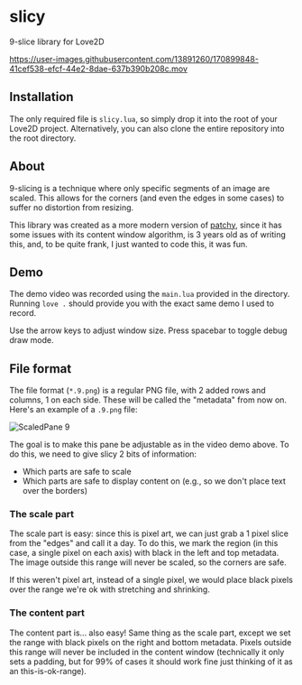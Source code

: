 # slicy
9-slice library for Love2D


https://user-images.githubusercontent.com/13891260/170899848-41cef538-efcf-44e2-8dae-637b390b208c.mov


## Installation
The only required file is `slicy.lua`, so simply drop it into the root of your Love2D project. Alternatively, you can also clone the entire repository into the root directory.

## About
9-slicing is a technique where only specific segments of an image are scaled. This allows for the corners (and even the edges in some cases) to suffer no distortion from resizing.

This library was created as a more modern version of [patchy](https://github.com/excessive/patchy), since it has some issues with its content window algorithm, is 3 years old as of writing this, and, to be quite frank, I just wanted to code this, it was fun.

## Demo
The demo video was recorded using the `main.lua` provided in the directory. Running `love .` should provide you with the exact same demo I used to record.

Use the arrow keys to adjust window size. Press spacebar to toggle debug draw mode.

## File format
The file format (`*.9.png`) is a regular PNG file, with 2 added rows and columns, 1 on each side. These will be called the "metadata" from now on. Here's an example of a `.9.png` file:

![ScaledPane 9](https://user-images.githubusercontent.com/13891260/170900996-57628dcc-4013-4744-96eb-0acb4f98e068.png)

The goal is to make this pane be adjustable as in the video demo above. To do this, we need to give slicy 2 bits of information:

- Which parts are safe to scale
- Which parts are safe to display content on (e.g., so we don't place text over the borders)

### The scale part
The scale part is easy: since this is pixel art, we can just grab a 1 pixel slice from the "edges" and call it a day. To do this, we mark the region (in this case, a single pixel on each axis) with black in the left and top metadata. The image outside this range will never be scaled, so the corners are safe.

If this weren't pixel art, instead of a single pixel, we would place black pixels over the range we're ok with stretching and shrinking.

### The content part
The content part is... also easy! Same thing as the scale part, except we set the range with black pixels on the right and bottom metadata. Pixels outside this range will never be included in the content window (technically it only sets a padding, but for 99% of cases it should work fine just thinking of it as an this-is-ok-range).
